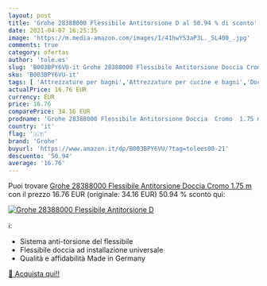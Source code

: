 ```yaml
---
layout: post
title: 'Grohe 28388000 Flessibile Antitorsione D al 50.94 % di sconto'
date: 2021-04-07 16:25:35
image: 'https://m.media-amazon.com/images/I/41hwYS3aP3L._SL400_.jpg'
comments: true
category: ofertas
author: 'tole.es'
slug: 'B003BPY6VU-it Grohe 28388000 Flessibile Antitorsione Doccia Cromo 1.75 m'
sku: 'B003BPY6VU-it'
tags: [ 'Attrezzature per bagni','Attrezzature per cucine e bagni','Docce e componenti doccia','Fai da te','Flessibili doccia','grohe', ]
actualPrice: 16.76 EUR
currency: EUR
price: 16.76
comparePrice: 34.16 EUR
prodname: 'Grohe 28388000 Flessibile Antitorsione Doccia  Cromo  1.75 m'
country: 'it'
flag: '🇮🇹'
brand: 'Grohe'
buyurl: 'https://www.amazon.it/dp/B003BPY6VU/?tag=tolees00-21'
descuento: '50.94'
average: '16.76'
---
```


Puoi trovare [Grohe 28388000 Flessibile Antitorsione Doccia  Cromo  1.75 m](https://www.amazon.it/dp/B003BPY6VU/?tag=tolees00-21) con il prezzo 16.76 EUR (originale: 34.16 EUR) 50.94 % sconto qui:

[![Grohe 28388000 Flessibile Antitorsione D](https://m.media-amazon.com/images/I/41hwYS3aP3L._SL400_.jpg)](https://www.amazon.it/dp/B003BPY6VU/?tag=tolees00-21)

ℹ️:

- Sistema anti-torsione del flessibile
- Flessibile doccia ad installazione universale
- Qualità e affidabilità Made in Germany

[🛒 Acquista qui!!](https://www.amazon.it/dp/B003BPY6VU/?tag=tolees00-21)
